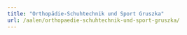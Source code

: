 ```yaml
---
title: "Orthopädie-Schuhtechnik und Sport Gruszka"
url: /aalen/orthopaedie-schuhtechnik-und-sport-gruszka/
---
```

